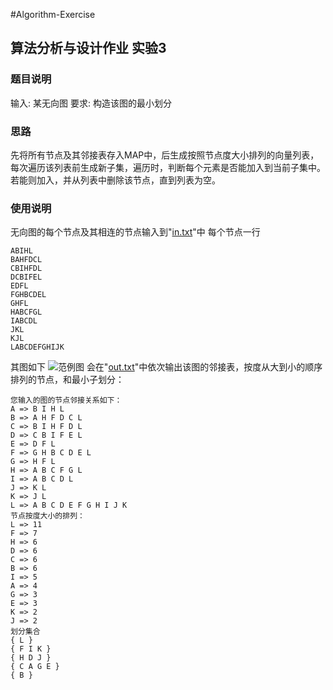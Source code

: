 #Algorithm-Exercise

## 算法分析与设计作业 实验3

### 题目说明
输入: 某无向图
要求: 构造该图的最小划分

### 思路
先将所有节点及其邻接表存入MAP中，后生成按照节点度大小排列的向量列表，每次遍历该列表前生成新子集，遍历时，判断每个元素是否能加入到当前子集中。若能则加入，并从列表中删除该节点，直到列表为空。
### 使用说明
无向图的每个节点及其相连的节点输入到"[in.txt](https://github.com/pal6exe/Algorithm-Exercise/blob/master/Exercise%203/in.txt)"中
每个节点一行

    ABIHL
    BAHFDCL
    CBIHFDL
    DCBIFEL
    EDFL
    FGHBCDEL
    GHFL
    HABCFGL
    IABCDL
    JKL
    KJL
    LABCDEFGHIJK
    
其图如下 ![范例图](https://github.com/pal6exe/Algorithm-Exercise/raw/master/Exercise%203/G.png)
会在"[out.txt](https://github.com/pal6exe/Algorithm-Exercise/blob/master/Exercise%203/out.txt)"中依次输出该图的邻接表，按度从大到小的顺序排列的节点，和最小子划分：
      
    您输入的图的节点邻接关系如下：
    A => B I H L 
    B => A H F D C L 
    C => B I H F D L 
    D => C B I F E L 
    E => D F L 
    F => G H B C D E L 
    G => H F L 
    H => A B C F G L 
    I => A B C D L 
    J => K L 
    K => J L 
    L => A B C D E F G H I J K 
    节点按度大小的排列：
    L => 11
    F => 7
    H => 6
    D => 6
    C => 6
    B => 6
    I => 5
    A => 4
    G => 3
    E => 3
    K => 2
    J => 2
    划分集合
    { L }
    { F I K }
    { H D J }
    { C A G E }
    { B }

    